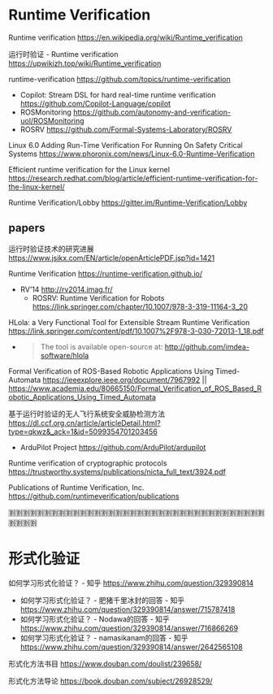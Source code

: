 
# Runtime Verification

Runtime verification https://en.wikipedia.org/wiki/Runtime_verification

运行时验证 - Runtime verification https://upwikizh.top/wiki/Runtime_verification

runtime-verification https://github.com/topics/runtime-verification
- Copilot: Stream DSL for hard real-time runtime verification https://github.com/Copilot-Language/copilot
- ROSMonitoring https://github.com/autonomy-and-verification-uol/ROSMonitoring
- ROSRV https://github.com/Formal-Systems-Laboratory/ROSRV

Linux 6.0 Adding Run-Time Verification For Running On Safety Critical Systems https://www.phoronix.com/news/Linux-6.0-Runtime-Verification

Efficient runtime verification for the Linux kernel https://research.redhat.com/blog/article/efficient-runtime-verification-for-the-linux-kernel/

Runtime Verification/Lobby https://gitter.im/Runtime-Verification/Lobby

## papers

运行时验证技术的研究进展 https://www.jsjkx.com/EN/article/openArticlePDF.jsp?id=1421

Runtime Verification https://runtime-verification.github.io/
- RV’14 http://rv2014.imag.fr/
  * ROSRV: Runtime Verification for Robots https://link.springer.com/chapter/10.1007/978-3-319-11164-3_20

HLola: a Very Functional Tool for Extensible Stream Runtime Verification https://link.springer.com/content/pdf/10.1007%2F978-3-030-72013-1_18.pdf
- > The tool is available open-source at: http://github.com/imdea-software/hlola

Formal Verification of ROS-Based Robotic Applications Using Timed-Automata https://ieeexplore.ieee.org/document/7967992 || https://www.academia.edu/80665150/Formal_Verification_of_ROS_Based_Robotic_Applications_Using_Timed_Automata

基于运行时验证的无人飞行系统安全威胁检测方法 https://dl.ccf.org.cn/article/articleDetail.html?type=qkwz&_ack=1&id=5099354701203456
- ArduPilot Project https://github.com/ArduPilot/ardupilot

Runtime verification of cryptographic protocols https://trustworthy.systems/publications/nicta_full_text/3924.pdf

Publications of Runtime Verification, Inc. https://github.com/runtimeverification/publications

:u5272::u5272::u5272::u5272::u5272::u5272::u5272::u5272::u5272::u5272::u5272::u5272::u5272::u5272::u5272::u5272::u5272::u5272::u5272::u5272::u5272::u5272::u5272::u5272::u5272::u5272::u5272::u5272::u5272::u5272::u5272::u5272::u5272::u5272::u5272::u5272::u5272::u5272::u5272::u5272:

# 形式化验证

如何学习形式化验证？ - 知乎 https://www.zhihu.com/question/329390814
- 如何学习形式化验证？ - 肥猪千里冰封的回答 - 知乎 https://www.zhihu.com/question/329390814/answer/715787418
- 如何学习形式化验证？ - Nodawa的回答 - 知乎 https://www.zhihu.com/question/329390814/answer/716866269
- 如何学习形式化验证？ - namasikanam的回答 - 知乎 https://www.zhihu.com/question/329390814/answer/2642565108

形式化方法书目 https://www.douban.com/doulist/239658/

形式化方法导论 https://book.douban.com/subject/26928529/

